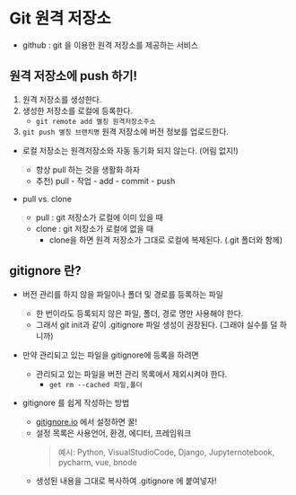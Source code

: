 # Git 원격 저장소 

* github : git 을 이용한 원격 저장소를 제공하는 서비스 

## 원격 저장소에 push 하기!

1. 원격 저장소를 생성한다.
2. 생성한 저장소를 로컬에 등록한다.
    * `git remote add 별칭 원격저장소주소`
3. `git push 별칭 브랜치명` 원격 저장소에 버전 정보를 업로드한다.

* 로컬 저장소는 원격저장소와 자동 동기화 되지 않는다. (어림 없지!)
    * 항상 pull 하는 것을 생활화 하자 
    * 추천) pull - 작업 - add - commit - push 

*  pull vs. clone
    * pull : git 저장소가 로컬에 이미 있을 때 
    * clone : git 저장소가 로컬에 없을 때 
        * clone을 하면 원격 저장소가 그대로 로컬에 복제된다. (.git 폴더와 함께)

## gitignore 란?

* 버전 관리를 하지 않을 파일이나 폴더 및 경로를 등록하는 파일
    * 한 번이라도 등록되지 않은 파일, 폴더, 경로 명만 사용해야 한다.
    * 그래서 git init과 같이 .gitignore 파일 생성이 권장된다. (그래야 실수를 덜 하니까)
* 만약 관리되고 있는 파일을 gitignore에 등록을 하려면 
    * 관리되고 있는 파일을 버전 관리 목록에서 제외시켜야 한다. 
        * `get rm --cached 파일,폴더`

* gitignore 를 쉽게 작성하는 방법
    * [gitignore.io](https://www.toptal.com/developers/gitignore/) 에서 설정하면 꿀!
    * 설정 목록은 사용언어, 환경, 에디터, 프레임워크 
        > 예시: Python, VisualStudioCode, Django, Jupyternotebook, pycharm, vue, bnode
    * 생성된 내용을 그대로 복사하여 .gitignore 에 붙여넣자!
